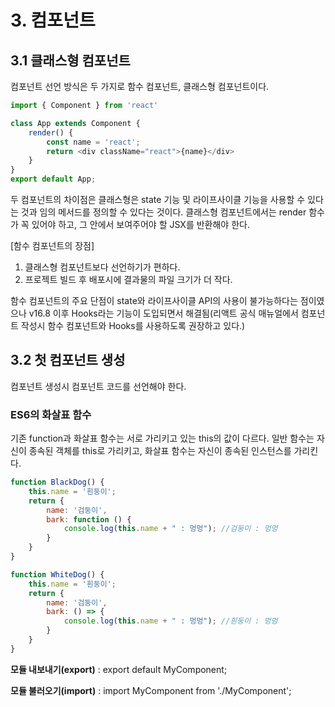 # 3. 컴포넌트
## 3.1 클래스형 컴포넌트
컴포넌트 선언 방식은 두 가지로 함수 컴포넌트, 클래스형 컴포넌트이다.
```javascript
import { Component } from 'react'

class App extends Component {
    render() {
        const name = 'react';
        return <div className="react">{name}</div>
    }
}
export default App;
```
두 컴포넌트의 차이점은 클래스형은 state 기능 및 라이프사이클 기능을 사용할 수 있다는 것과 임의 메서드를 정의할 수 있다는 것이다.
클래스형 컴포넌트에서는 render 함수가 꼭 있어야 하고, 그 안에서 보여주어야 할 JSX를 반환해야 한다. 

[함수 컴포넌트의 장점]
1) 클래스형 컴포넌트보다  선언하기가 편하다.
2) 프로젝트 빌드 후 배포시에 결과물의 파일 크기가 더 작다.

함수 컴포넌트의 주요 단점이 state와 라이프사이클 API의 사용이 불가능하다는 점이였으나 v16.8 이후 Hooks라는 기능이 도입되면서 해결됨(리액트 공식 매뉴얼에서 컴포넌트 작성시 함수 컴포넌트와 Hooks를 사용하도록 권장하고 있다.)

## 3.2 첫 컴포넌트 생성
컴포넌트 생성시 컴포넌트 코드를 선언해야 한다.

### ES6의 화살표 함수
기존 function과 화살표 함수는 서로 가리키고 있는 this의 값이 다르다. 일반 함수는 자신이 종속된 객체를 this로 가리키고, 화살표 함수는 자신이 종속된 인스턴스를 가리킨다.
```javascript
function BlackDog() {
    this.name = '흰둥이';
    return {
        name: '검둥이',
        bark: function () {
            console.log(this.name + " : 멍멍"); //검둥이 : 멍멍
        }
    }
}

function WhiteDog() {
    this.name = '흰둥이';
    return {
        name: '검둥이',
        bark: () => {
            console.log(this.name + " : 멍멍"); //흰둥이 : 멍멍
        }
    }
}
```

__모듈 내보내기(export)__ : export default MyComponent;

__모듈 불러오기(import)__ : import MyComponent from './MyComponent';

